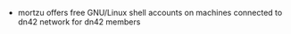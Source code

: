 * mortzu offers free GNU/Linux shell accounts on machines connected to dn42 network for dn42 members